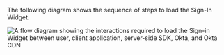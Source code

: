 The following diagram shows the sequence of steps to load the Sign-In Widget.

<div class="full">

![A flow diagram showing the interactions required to load the Sign-in Widget between user, client application, server-side SDK, Okta, and Okta CDN](/img/oie-embedded-sdk/oie-widget-java-load-widget-flow-diagram.png)

<!--
   Source image: https://www.figma.com/file/YH5Zhzp66kGCglrXQUag2E/%F0%9F%93%8A-Updated-Diagrams-for-Dev-Docs?type=design&node-id=4365%3A14576&mode=design&t=1ZTmKvtCxAv4nM4q-1     oie-widget-java-load-widget-flow-diagram
-->

</div>
